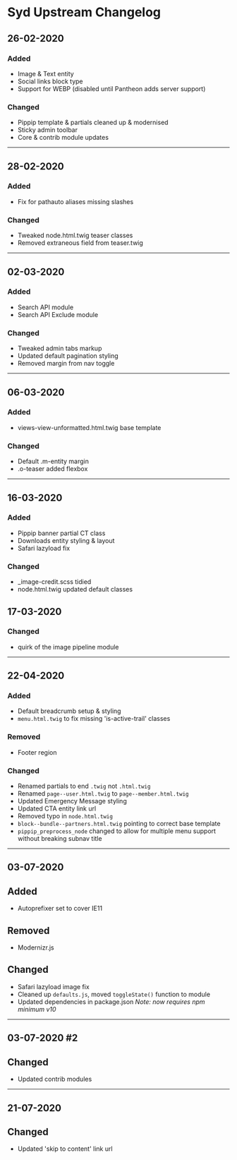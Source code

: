 # Syd Upstream Changelog

## 26-02-2020
### Added
- Image & Text entity
- Social links block type
- Support for WEBP (disabled until Pantheon adds server support)

### Changed
- Pippip template & partials cleaned up & modernised
- Sticky admin toolbar
- Core & contrib module updates

---

## 28-02-2020
### Added
- Fix for pathauto aliases missing slashes

### Changed
- Tweaked node.html.twig teaser classes
- Removed extraneous field from teaser.twig

---

## 02-03-2020
### Added
- Search API module
- Search API Exclude module

### Changed
- Tweaked admin tabs markup
- Updated default pagination styling
- Removed margin from nav toggle

---

## 06-03-2020
### Added
- views-view-unformatted.html.twig base template

### Changed
- Default .m-entity margin
- .o-teaser added flexbox

--- 

## 16-03-2020
### Added
- Pippip banner partial CT class
- Downloads entity styling & layout
- Safari lazyload fix

### Changed
- _image-credit.scss tidied
- node.html.twig updated default classes

## 17-03-2020
### Changed
- quirk of the image pipeline module

---

## 22-04-2020
### Added
- Default breadcrumb setup & styling
- `menu.html.twig` to fix missing 'is-active-trail' classes

### Removed
- Footer region

### Changed
- Renamed partials to end `.twig` not `.html.twig`
- Renamed `page--user.html.twig` to `page--member.html.twig`
- Updated Emergency Message styling
- Updated CTA entity link url
- Removed typo in `node.html.twig`
- `block--bundle--partners.html.twig` pointing to correct base template
- `pippip_preprocess_node` changed to allow for multiple menu support without breaking subnav title

---

## 03-07-2020
## Added
- Autoprefixer set to cover IE11

## Removed
- Modernizr.js

## Changed
- Safari lazyload image fix
- Cleaned up `defaults.js`, moved `toggleState()` function to module
- Updated dependencies in package.json *Note: now requires npm minimum v10*

---

## 03-07-2020 #2
## Changed
- Updated contrib modules

---

## 21-07-2020
## Changed
- Updated 'skip to content' link url